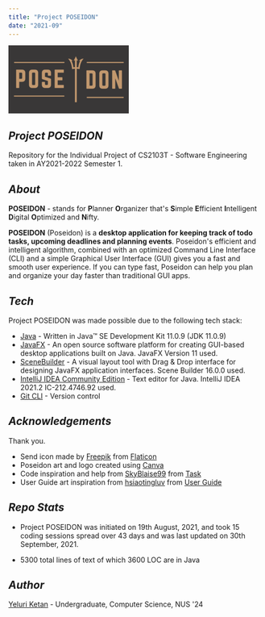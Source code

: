 ```yaml
---
title: "Project POSEIDON"
date: "2021-09"
---
```


![Project Poseidon](https://raw.githubusercontent.com/YeluriKetan/ip/master/src/main/resources/images/Logo.png)

## _Project POSEIDON_

Repository for the Individual Project of CS2103T - Software Engineering taken in AY2021-2022 Semester 1.

## _About_

**POSEIDON** - stands for **P**lanner **O**rganizer that's **S**imple **E**fficient **I**ntelligent **D**igital **O**ptimized and **N**ifty.

**POSEIDON** (Poseidon) is a **desktop application for keeping track of todo tasks, upcoming deadlines and planning events**. Poseidon's efficient and intelligent algorithm, combined with an optimized Command Line Interface (CLI) and a simple Graphical User Interface (GUI) gives you a fast and smooth user experience. If you can type fast, Poseidon can help you plan and organize your day faster than traditional GUI apps.

## _Tech_

Project POSEIDON was made possible due to the following tech stack:

- [Java](https://www.java.com/en/) - Written in Java™ SE Development Kit 11.0.9 (JDK 11.0.9)
- [JavaFX](https://openjfx.io/) - An open source software platform for creating GUI-based desktop applications built on Java. JavaFX Version 11 used.
- [SceneBuilder](https://gluonhq.com/products/scene-builder/) - A visual layout tool with Drag & Drop interface for designing JavaFX application interfaces. Scene Builder 16.0.0 used.
- [IntelliJ IDEA Community Edition](https://www.jetbrains.com/idea/download/#section=windows) - Text editor for Java. IntelliJ IDEA 2021.2 IC-212.4746.92 used.
- [Git CLI](https://git-scm.com/book/en/v2/Getting-Started-The-Command-Line) - Version control

## _Acknowledgements_

Thank you.

- Send icon made by [Freepik](https://www.freepik.com) from [Flaticon](https://www.flaticon.com/)
- Poseidon art and logo created using [Canva](https://www.canva.com/)
- Code inspiration and help from [SkyBlaise99](https://github.com/SkyBlaise99) from [Task](https://github.com/SkyBlaise99/ip/blob/master/src/main/java/sora/task/Task.java)
- User Guide art inspiration from [hsiaotingluv](https://github.com/hsiaotingluv) from [User Guide](https://github.com/hsiaotingluv/ip/blob/master/docs/README.md)

## _Repo Stats_

- Project POSEIDON was initiated on 19th August, 2021, and took 15 coding sessions spread over 43 days and was last updated on 30th September, 2021.

- 5300 total lines of text of which 3600 LOC are in Java

## _Author_

[Yeluri Ketan](https://github.com/YeluriKetan) - Undergraduate, Computer Science, NUS '24
